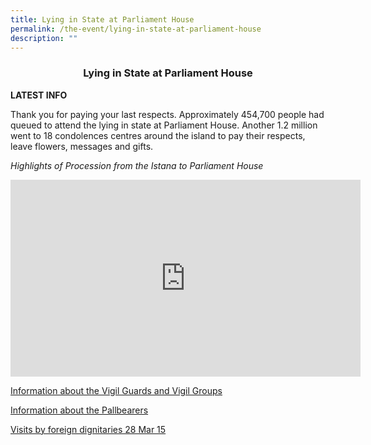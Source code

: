 ```yaml
---
title: Lying in State at Parliament House
permalink: /the-event/lying-in-state-at-parliament-house
description: ""
---
```

### <center> Lying in State at Parliament House </center>

**LATEST INFO**

Thank you for paying your last respects. Approximately 454,700 people had queued to attend the lying in state at Parliament House. Another 1.2 million went to 18 condolences centres around the island to pay their respects, leave flowers, messages and gifts.  


*Highlights of  Procession from the Istana to Parliament House*

<iframe width="560" height="315" src="https://www.youtube.com/embed/yEgR8HyV3VU" title="YouTube video player" frameborder="0" allow="accelerometer; autoplay; clipboard-write; encrypted-media; gyroscope; picture-in-picture" allowfullscreen></iframe>


[Information about the Vigil Guards and Vigil Groups](\Information-about-the-Vigil-Guards-and-Vigil-Groups)

[Information about the Pallbearers](\Pallbearers)

[Visits by foreign dignitaries 28 Mar 15](/files/LIS-Visits-by-foreign-dignitaries-28-Mar-15.pdf)